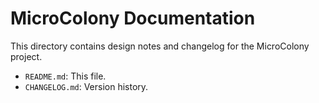 # MicroColony Documentation

This directory contains design notes and changelog for the MicroColony project.

- `README.md`: This file.
- `CHANGELOG.md`: Version history.
